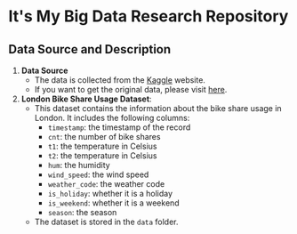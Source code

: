 # It's My Big Data Research Repository

## Data Source and Description

1. **Data Source**
    - The data is collected from the [Kaggle](https://www.kaggle.com/) website.
    - If you want to get the original data, please visit [here](https://www.kaggle.com/datasets/kalacheva/london-bike-share-usage-dataset/data).
2. **London Bike Share Usage Dataset**:
    - This dataset contains the information about the bike share usage in London. It includes the following columns:
        - `timestamp`: the timestamp of the record
        - `cnt`: the number of bike shares
        - `t1`: the temperature in Celsius
        - `t2`: the temperature in Celsius
        - `hum`: the humidity
        - `wind_speed`: the wind speed
        - `weather_code`: the weather code
        - `is_holiday`: whether it is a holiday
        - `is_weekend`: whether it is a weekend
        - `season`: the season
    - The dataset is stored in the `data` folder.

